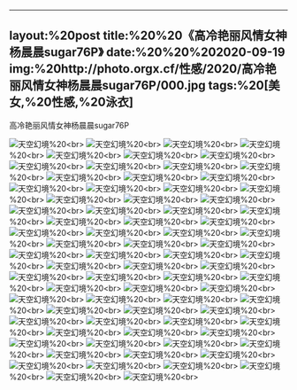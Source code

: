 ﻿---
layout:%20post
title:%20%20《高冷艳丽风情女神杨晨晨sugar76P》
date:%20%20%202020-09-19
img:%20http://photo.orgx.cf/性感/2020/高冷艳丽风情女神杨晨晨sugar76P/000.jpg
tags:%20[美女,%20性感,%20泳衣]
---

高冷艳丽风情女神杨晨晨sugar76P



![天空幻境](http://photo.orgx.cf/性感/2020/高冷艳丽风情女神杨晨晨sugar76P/001.jpg%20''天空幻境'')%20<br>
![天空幻境](http://photo.orgx.cf/性感/2020/高冷艳丽风情女神杨晨晨sugar76P/002.jpg%20''天空幻境'')%20<br>
![天空幻境](http://photo.orgx.cf/性感/2020/高冷艳丽风情女神杨晨晨sugar76P/003.jpg%20''天空幻境'')%20<br>
![天空幻境](http://photo.orgx.cf/性感/2020/高冷艳丽风情女神杨晨晨sugar76P/004.jpg%20''天空幻境'')%20<br>
![天空幻境](http://photo.orgx.cf/性感/2020/高冷艳丽风情女神杨晨晨sugar76P/005.jpg%20''天空幻境'')%20<br>
![天空幻境](http://photo.orgx.cf/性感/2020/高冷艳丽风情女神杨晨晨sugar76P/006.jpg%20''天空幻境'')%20<br>
![天空幻境](http://photo.orgx.cf/性感/2020/高冷艳丽风情女神杨晨晨sugar76P/007.jpg%20''天空幻境'')%20<br>
![天空幻境](http://photo.orgx.cf/性感/2020/高冷艳丽风情女神杨晨晨sugar76P/008.jpg%20''天空幻境'')%20<br>
![天空幻境](http://photo.orgx.cf/性感/2020/高冷艳丽风情女神杨晨晨sugar76P/009.jpg%20''天空幻境'')%20<br>
![天空幻境](http://photo.orgx.cf/性感/2020/高冷艳丽风情女神杨晨晨sugar76P/010.jpg%20''天空幻境'')%20<br>
![天空幻境](http://photo.orgx.cf/性感/2020/高冷艳丽风情女神杨晨晨sugar76P/011.jpg%20''天空幻境'')%20<br>
![天空幻境](http://photo.orgx.cf/性感/2020/高冷艳丽风情女神杨晨晨sugar76P/012.jpg%20''天空幻境'')%20<br>
![天空幻境](http://photo.orgx.cf/性感/2020/高冷艳丽风情女神杨晨晨sugar76P/013.jpg%20''天空幻境'')%20<br>
![天空幻境](http://photo.orgx.cf/性感/2020/高冷艳丽风情女神杨晨晨sugar76P/014.jpg%20''天空幻境'')%20<br>
![天空幻境](http://photo.orgx.cf/性感/2020/高冷艳丽风情女神杨晨晨sugar76P/015.jpg%20''天空幻境'')%20<br>
![天空幻境](http://photo.orgx.cf/性感/2020/高冷艳丽风情女神杨晨晨sugar76P/016.jpg%20''天空幻境'')%20<br>
![天空幻境](http://photo.orgx.cf/性感/2020/高冷艳丽风情女神杨晨晨sugar76P/017.jpg%20''天空幻境'')%20<br>
![天空幻境](http://photo.orgx.cf/性感/2020/高冷艳丽风情女神杨晨晨sugar76P/018.jpg%20''天空幻境'')%20<br>
![天空幻境](http://photo.orgx.cf/性感/2020/高冷艳丽风情女神杨晨晨sugar76P/019.jpg%20''天空幻境'')%20<br>
![天空幻境](http://photo.orgx.cf/性感/2020/高冷艳丽风情女神杨晨晨sugar76P/020.jpg%20''天空幻境'')%20<br>
![天空幻境](http://photo.orgx.cf/性感/2020/高冷艳丽风情女神杨晨晨sugar76P/021.jpg%20''天空幻境'')%20<br>
![天空幻境](http://photo.orgx.cf/性感/2020/高冷艳丽风情女神杨晨晨sugar76P/022.jpg%20''天空幻境'')%20<br>
![天空幻境](http://photo.orgx.cf/性感/2020/高冷艳丽风情女神杨晨晨sugar76P/023.jpg%20''天空幻境'')%20<br>
![天空幻境](http://photo.orgx.cf/性感/2020/高冷艳丽风情女神杨晨晨sugar76P/024.jpg%20''天空幻境'')%20<br>
![天空幻境](http://photo.orgx.cf/性感/2020/高冷艳丽风情女神杨晨晨sugar76P/025.jpg%20''天空幻境'')%20<br>
![天空幻境](http://photo.orgx.cf/性感/2020/高冷艳丽风情女神杨晨晨sugar76P/026.jpg%20''天空幻境'')%20<br>
![天空幻境](http://photo.orgx.cf/性感/2020/高冷艳丽风情女神杨晨晨sugar76P/027.jpg%20''天空幻境'')%20<br>
![天空幻境](http://photo.orgx.cf/性感/2020/高冷艳丽风情女神杨晨晨sugar76P/028.jpg%20''天空幻境'')%20<br>
![天空幻境](http://photo.orgx.cf/性感/2020/高冷艳丽风情女神杨晨晨sugar76P/029.jpg%20''天空幻境'')%20<br>
![天空幻境](http://photo.orgx.cf/性感/2020/高冷艳丽风情女神杨晨晨sugar76P/030.jpg%20''天空幻境'')%20<br>
![天空幻境](http://photo.orgx.cf/性感/2020/高冷艳丽风情女神杨晨晨sugar76P/031.jpg%20''天空幻境'')%20<br>
![天空幻境](http://photo.orgx.cf/性感/2020/高冷艳丽风情女神杨晨晨sugar76P/032.jpg%20''天空幻境'')%20<br>
![天空幻境](http://photo.orgx.cf/性感/2020/高冷艳丽风情女神杨晨晨sugar76P/033.jpg%20''天空幻境'')%20<br>
![天空幻境](http://photo.orgx.cf/性感/2020/高冷艳丽风情女神杨晨晨sugar76P/034.jpg%20''天空幻境'')%20<br>
![天空幻境](http://photo.orgx.cf/性感/2020/高冷艳丽风情女神杨晨晨sugar76P/035.jpg%20''天空幻境'')%20<br>
![天空幻境](http://photo.orgx.cf/性感/2020/高冷艳丽风情女神杨晨晨sugar76P/036.jpg%20''天空幻境'')%20<br>
![天空幻境](http://photo.orgx.cf/性感/2020/高冷艳丽风情女神杨晨晨sugar76P/037.jpg%20''天空幻境'')%20<br>
![天空幻境](http://photo.orgx.cf/性感/2020/高冷艳丽风情女神杨晨晨sugar76P/038.jpg%20''天空幻境'')%20<br>
![天空幻境](http://photo.orgx.cf/性感/2020/高冷艳丽风情女神杨晨晨sugar76P/039.jpg%20''天空幻境'')%20<br>
![天空幻境](http://photo.orgx.cf/性感/2020/高冷艳丽风情女神杨晨晨sugar76P/040.jpg%20''天空幻境'')%20<br>
![天空幻境](http://photo.orgx.cf/性感/2020/高冷艳丽风情女神杨晨晨sugar76P/041.jpg%20''天空幻境'')%20<br>
![天空幻境](http://photo.orgx.cf/性感/2020/高冷艳丽风情女神杨晨晨sugar76P/042.jpg%20''天空幻境'')%20<br>
![天空幻境](http://photo.orgx.cf/性感/2020/高冷艳丽风情女神杨晨晨sugar76P/043.jpg%20''天空幻境'')%20<br>
![天空幻境](http://photo.orgx.cf/性感/2020/高冷艳丽风情女神杨晨晨sugar76P/044.jpg%20''天空幻境'')%20<br>
![天空幻境](http://photo.orgx.cf/性感/2020/高冷艳丽风情女神杨晨晨sugar76P/045.jpg%20''天空幻境'')%20<br>
![天空幻境](http://photo.orgx.cf/性感/2020/高冷艳丽风情女神杨晨晨sugar76P/046.jpg%20''天空幻境'')%20<br>
![天空幻境](http://photo.orgx.cf/性感/2020/高冷艳丽风情女神杨晨晨sugar76P/047.jpg%20''天空幻境'')%20<br>
![天空幻境](http://photo.orgx.cf/性感/2020/高冷艳丽风情女神杨晨晨sugar76P/048.jpg%20''天空幻境'')%20<br>
![天空幻境](http://photo.orgx.cf/性感/2020/高冷艳丽风情女神杨晨晨sugar76P/049.jpg%20''天空幻境'')%20<br>
![天空幻境](http://photo.orgx.cf/性感/2020/高冷艳丽风情女神杨晨晨sugar76P/050.jpg%20''天空幻境'')%20<br>
![天空幻境](http://photo.orgx.cf/性感/2020/高冷艳丽风情女神杨晨晨sugar76P/051.jpg%20''天空幻境'')%20<br>
![天空幻境](http://photo.orgx.cf/性感/2020/高冷艳丽风情女神杨晨晨sugar76P/052.jpg%20''天空幻境'')%20<br>
![天空幻境](http://photo.orgx.cf/性感/2020/高冷艳丽风情女神杨晨晨sugar76P/053.jpg%20''天空幻境'')%20<br>
![天空幻境](http://photo.orgx.cf/性感/2020/高冷艳丽风情女神杨晨晨sugar76P/054.jpg%20''天空幻境'')%20<br>
![天空幻境](http://photo.orgx.cf/性感/2020/高冷艳丽风情女神杨晨晨sugar76P/055.jpg%20''天空幻境'')%20<br>
![天空幻境](http://photo.orgx.cf/性感/2020/高冷艳丽风情女神杨晨晨sugar76P/056.jpg%20''天空幻境'')%20<br>
![天空幻境](http://photo.orgx.cf/性感/2020/高冷艳丽风情女神杨晨晨sugar76P/057.jpg%20''天空幻境'')%20<br>
![天空幻境](http://photo.orgx.cf/性感/2020/高冷艳丽风情女神杨晨晨sugar76P/058.jpg%20''天空幻境'')%20<br>
![天空幻境](http://photo.orgx.cf/性感/2020/高冷艳丽风情女神杨晨晨sugar76P/059.jpg%20''天空幻境'')%20<br>
![天空幻境](http://photo.orgx.cf/性感/2020/高冷艳丽风情女神杨晨晨sugar76P/060.jpg%20''天空幻境'')%20<br>
![天空幻境](http://photo.orgx.cf/性感/2020/高冷艳丽风情女神杨晨晨sugar76P/061.jpg%20''天空幻境'')%20<br>
![天空幻境](http://photo.orgx.cf/性感/2020/高冷艳丽风情女神杨晨晨sugar76P/062.jpg%20''天空幻境'')%20<br>
![天空幻境](http://photo.orgx.cf/性感/2020/高冷艳丽风情女神杨晨晨sugar76P/063.jpg%20''天空幻境'')%20<br>
![天空幻境](http://photo.orgx.cf/性感/2020/高冷艳丽风情女神杨晨晨sugar76P/064.jpg%20''天空幻境'')%20<br>
![天空幻境](http://photo.orgx.cf/性感/2020/高冷艳丽风情女神杨晨晨sugar76P/065.jpg%20''天空幻境'')%20<br>
![天空幻境](http://photo.orgx.cf/性感/2020/高冷艳丽风情女神杨晨晨sugar76P/066.jpg%20''天空幻境'')%20<br>
![天空幻境](http://photo.orgx.cf/性感/2020/高冷艳丽风情女神杨晨晨sugar76P/067.jpg%20''天空幻境'')%20<br>
![天空幻境](http://photo.orgx.cf/性感/2020/高冷艳丽风情女神杨晨晨sugar76P/068.jpg%20''天空幻境'')%20<br>
![天空幻境](http://photo.orgx.cf/性感/2020/高冷艳丽风情女神杨晨晨sugar76P/069.jpg%20''天空幻境'')%20<br>
![天空幻境](http://photo.orgx.cf/性感/2020/高冷艳丽风情女神杨晨晨sugar76P/070.jpg%20''天空幻境'')%20<br>
![天空幻境](http://photo.orgx.cf/性感/2020/高冷艳丽风情女神杨晨晨sugar76P/071.jpg%20''天空幻境'')%20<br>
![天空幻境](http://photo.orgx.cf/性感/2020/高冷艳丽风情女神杨晨晨sugar76P/072.jpg%20''天空幻境'')%20<br>
![天空幻境](http://photo.orgx.cf/性感/2020/高冷艳丽风情女神杨晨晨sugar76P/073.jpg%20''天空幻境'')%20<br>
![天空幻境](http://photo.orgx.cf/性感/2020/高冷艳丽风情女神杨晨晨sugar76P/074.jpg%20''天空幻境'')%20<br>
![天空幻境](http://photo.orgx.cf/性感/2020/高冷艳丽风情女神杨晨晨sugar76P/075.jpg%20''天空幻境'')%20<br>
![天空幻境](http://photo.orgx.cf/性感/2020/高冷艳丽风情女神杨晨晨sugar76P/076.jpg%20''天空幻境'')%20<br>